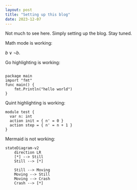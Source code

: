 ```yaml
---
layout: post
title: "Setting up this blog"
date: 2023-12-07
---
```


Not much to see here. Simply setting up the blog. Stay tuned.

Math mode is working:

$b \lor \neg b$.

Go highlighting is working:

<pre><code class="go">
package main
import "fmt"
func main() {
    fmt.Println("hello world")
}
</code></pre>

Quint highlighting is working:

```quint
module test {
  var n: int
  action init = { n' = 0 }
  action step = { n' = n + 1 }
}
```

Mermaid is not working:

```mermaid
stateDiagram-v2
    direction LR
    [*] --> Still
    Still --> [*]

    Still --> Moving
    Moving --> Still
    Moving --> Crash
    Crash --> [*]
```
